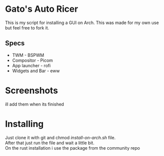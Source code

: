 # Gato's Auto Ricer
This is my script for installing a GUI on Arch. This was made for my own use but feel free to fork it.

## Specs

- TWM - BSPWM
- Compositor - Picom
- App launcher - rofi
- Widgets and Bar - eww

# Screenshots
ill add them when its finished

# Installing

Just clone it with git and chmod _install-on-arch.sh_ file.  
After that just run the file and wait a little bit.  
On the rust installation i use the package from the community repo
